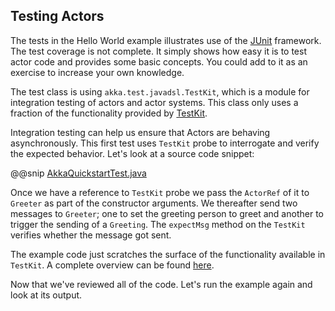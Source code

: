 ## Testing Actors
 
The tests in the Hello World example illustrates use of the [JUnit](http://www.junit.org/) framework. The test coverage is not complete. It simply shows how easy it is to test actor code and provides some basic concepts. You could add to it as an exercise to increase your own knowledge.

The test class is using `akka.test.javadsl.TestKit`, which is a module for integration testing of actors and actor systems. This class only uses a fraction of the functionality provided by [TestKit](http://doc.akka.io/docs/akka/2.5/java/testing.html).

Integration testing can help us ensure that Actors are behaving asynchronously. This first test uses `TestKit` probe to interrogate and verify the expected behavior. Let's look at a source code snippet:

@@snip [AkkaQuickstartTest.java]($g8srctest$/java/com/lightbend/akka/sample/AkkaQuickstartTest.java)

Once we have a reference to  `TestKit` probe we pass the `ActorRef` of it to `Greeter` as part of the constructor arguments. We thereafter send two messages to `Greeter`; one to set the greeting person to greet and another to trigger the sending of a `Greeting`. The `expectMsg` method on the `TestKit` verifies whether the message got sent.

The example code just scratches the surface of the functionality available in `TestKit`. A complete overview can be found [here](http://doc.akka.io/docs/akka/2.5/java/testing.html).
 
Now that we've reviewed all of the code. Let's run the example again and look at its output.
